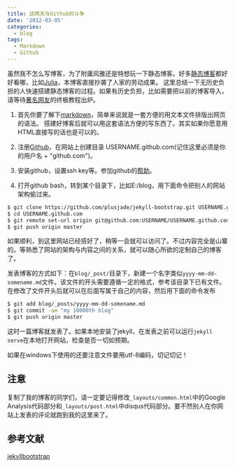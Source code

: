 ```yaml
---
title: 这两天与Github的斗争
date: '2012-03-05'
categories:
  - blog
tags:
  - Markdown
  - Github
---
```


虽然我不怎么写博客，为了附庸风雅还是特想玩一下静态博客。好多[静态博客](https://github.com/mojombo/jekyll/wiki/sites)都好好看哪，比如[Julia](http://julialang.org/)，本博客直接抄袭了人家的劳动成果。
这里总结一下无历史负担的人快速搭建静态博客的过程。如果有历史负担，比如需要把以前的博客导入，请等待[著名网友](http://yixuan.github.com/)的终极教程出炉。

1. 首先你要了解下[markdown](http://daringfireball.net/projects/markdown/)，简单来说就是一套方便的用文本文件排版出网页的语法。
搭建好博客后就可以用这套语法方便的写东西了。其实如果你愿意用HTML直接写的话也是可以的。

2. 注册[Github](https://github.com)，在网站上创建目录 USERNAME.github.com(记住这里必须是你的用户名 + "github.com")。

3. 安装github，设置ssh key等。参加github的[帮助](http://help.github.com/)。

4. 打开github bash，转到某个目录下，比如E:/blog，用下面命令把别人的网站架构偷过来。

~~~ Bash
$ git clone https://github.com/plusjade/jekyll-bootstrap.git USERNAME.github.com  
$ cd USERNAME.github.com  
$ git remote set-url origin git@github.com:USERNAME/USERNAME.github.com.git  
$ git push origin master  
~~~

如果顺利，到这里网站已经搭好了，稍等一会就可以访问了。不过内容完全是山寨的。等熟悉了网站的架构与内容之间的关系，就可以随心所欲的定制自己的博客了。

发表博客的方式如下：在`blog/_post/`目录下，新建一个名字类似`yyyy-mm-dd-somename.md`文件。该文件的开头需要遵循一定的格式，参考该目录下已有文件。
在修改了文件开头后就可以在后面写属于自己的内容，然后用下面的命令发布  

~~~ Bash
$ git add blog/_posts/yyyy-mm-dd-somename.md
$ git commit -am "my 10000th blog"  
$ git push origin master
~~~

这时一篇博客就发表了。如果本地安装了jekyll，在发表之前可以运行`jekyll serve`在本地打开网站，检查是否一切如预期。

如果在windows下使用的还要注意文件要用utf-8编码，切记切记！

## 注意

复制了我的博客的同学们，请一定要记得修改`_layouts/common.html`中的Google Analysis代码部分和`_layouts/post.html`中disqus代码部分。要不然别人在你网站上发表的评论就跑到我的这里来了。


## 参考文献
[jekyllbootstrap](http://jekyllbootstrap.com/)
